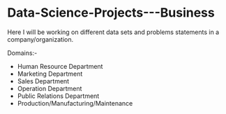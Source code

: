 # Data-Science-Projects---Business

Here I will be working on different data sets and problems statements in a company/organization.

Domains:-
- Human Resource Department
- Marketing Department
- Sales Department
- Operation Department
- Public Relations Department
- Production/Manufacturing/Maintenance
